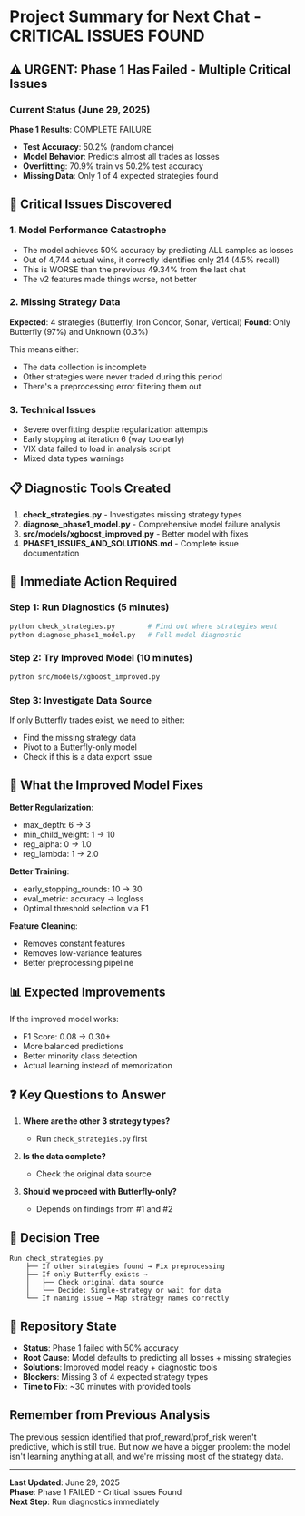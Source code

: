 # Project Summary for Next Chat - CRITICAL ISSUES FOUND

## ⚠️ URGENT: Phase 1 Has Failed - Multiple Critical Issues

### Current Status (June 29, 2025)

**Phase 1 Results**: COMPLETE FAILURE
- **Test Accuracy**: 50.2% (random chance)
- **Model Behavior**: Predicts almost all trades as losses
- **Overfitting**: 70.9% train vs 50.2% test accuracy
- **Missing Data**: Only 1 of 4 expected strategies found

## 🔴 Critical Issues Discovered

### 1. Model Performance Catastrophe
- The model achieves 50% accuracy by predicting ALL samples as losses
- Out of 4,744 actual wins, it correctly identifies only 214 (4.5% recall)
- This is WORSE than the previous 49.34% from the last chat
- The v2 features made things worse, not better

### 2. Missing Strategy Data
**Expected**: 4 strategies (Butterfly, Iron Condor, Sonar, Vertical)
**Found**: Only Butterfly (97%) and Unknown (0.3%)

This means either:
- The data collection is incomplete
- Other strategies were never traded during this period
- There's a preprocessing error filtering them out

### 3. Technical Issues
- Severe overfitting despite regularization attempts
- Early stopping at iteration 6 (way too early)
- VIX data failed to load in analysis script
- Mixed data types warnings

## 📋 Diagnostic Tools Created

1. **check_strategies.py** - Investigates missing strategy types
2. **diagnose_phase1_model.py** - Comprehensive model failure analysis
3. **src/models/xgboost_improved.py** - Better model with fixes
4. **PHASE1_ISSUES_AND_SOLUTIONS.md** - Complete issue documentation

## 🚀 Immediate Action Required

### Step 1: Run Diagnostics (5 minutes)
```bash
python check_strategies.py        # Find out where strategies went
python diagnose_phase1_model.py   # Full model diagnostic
```

### Step 2: Try Improved Model (10 minutes)
```bash
python src/models/xgboost_improved.py
```

### Step 3: Investigate Data Source
If only Butterfly trades exist, we need to either:
- Find the missing strategy data
- Pivot to a Butterfly-only model
- Check if this is a data export issue

## 🔧 What the Improved Model Fixes

**Better Regularization**:
- max_depth: 6 → 3
- min_child_weight: 1 → 10
- reg_alpha: 0 → 1.0
- reg_lambda: 1 → 2.0

**Better Training**:
- early_stopping_rounds: 10 → 30
- eval_metric: accuracy → logloss
- Optimal threshold selection via F1

**Feature Cleaning**:
- Removes constant features
- Removes low-variance features
- Better preprocessing pipeline

## 📊 Expected Improvements

If the improved model works:
- F1 Score: 0.08 → 0.30+
- More balanced predictions
- Better minority class detection
- Actual learning instead of memorization

## ❓ Key Questions to Answer

1. **Where are the other 3 strategy types?**
   - Run `check_strategies.py` first
   
2. **Is the data complete?**
   - Check the original data source
   
3. **Should we proceed with Butterfly-only?**
   - Depends on findings from #1 and #2

## 🎯 Decision Tree

```
Run check_strategies.py
    ├── If other strategies found → Fix preprocessing
    ├── If only Butterfly exists → 
    │   ├── Check original data source
    │   └── Decide: Single-strategy or wait for data
    └── If naming issue → Map strategy names correctly
```

## 📝 Repository State

- **Status**: Phase 1 failed with 50% accuracy
- **Root Cause**: Model defaults to predicting all losses + missing strategies
- **Solutions**: Improved model ready + diagnostic tools
- **Blockers**: Missing 3 of 4 expected strategy types
- **Time to Fix**: ~30 minutes with provided tools

## Remember from Previous Analysis

The previous session identified that prof_reward/prof_risk weren't predictive, which is still true. But now we have a bigger problem: the model isn't learning anything at all, and we're missing most of the strategy data.

---

**Last Updated**: June 29, 2025  
**Phase**: Phase 1 FAILED - Critical Issues Found  
**Next Step**: Run diagnostics immediately
